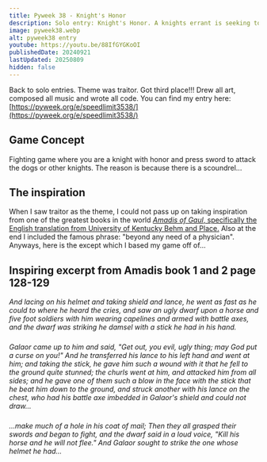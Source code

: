```yaml
---
title: Pyweek 38 - Knight's Honor
description: Solo entry: Knight's Honor. A knights errant is seeking to perform extrodinary feats to elavate honor and fame when he finds a dwarf who is begging for a boon...
image: pyweek38.webp
alt: pyweek38 entry
youtube: https://youtu.be/88IfGYGKoOI
publishedDate: 20240921
lastUpdated: 20250809
hidden: false
---
```

Back to solo entries. Theme was traitor. Got third place!!! Drew all art, composed all music and wrote all code.
You can find my entry here: [https://pyweek.org/e/speedlimit3538/](https://pyweek.org/e/speedlimit3538/)

## Game Concept
Fighting game where you are a knight with honor and press sword to attack the dogs or other knights. The reason is because there is a scoundrel...

## The inspiration
When I saw traitor as the theme, I could not pass up on taking inspiration from one of the greatest books in the world [*Amadis of Gaul*, specifically the English translation from University of Kentucky Behm and Place.](https://core.ac.uk/download/pdf/232564128.pdf) Also at the end I included the famous phrase: "beyond any need of a physician".
Anyways, here is the except which I based my game off of...

## Inspiring excerpt from Amadis book 1 and 2 page 128-129
*And lacing on his helmet and taking shield and lance, he went as fast as he could to where he heard the cries, and saw an ugly dwarf upon a horse and five foot soldiers with him wearing capelines and armed with battle axes, and the dwarf was striking he damsel with a stick he had in his hand.*

### 
*Galaor came up to him and said, "Get out, you evil, ugly thing; may God put a curse on you!" And he transferred his lance to his left hand and went at him; and taking the stick, he gave him such a wound with it that he fell to the ground quite stunned; the churls went at him, and attacked him from all sides; and he gave one of them such a blow in the face with the stick that he beat him down to the ground, and struck another with his lance on the chest, who had his battle axe imbedded in Galaor's shield and could not draw...*

### 
*...make much of a hole in his coat of mail; Then they all grasped their swords and began to fight, and the dwarf said in a loud voice, "Kill his horse and he will not flee." And Galaor sought to strike the one whose helmet he had...*